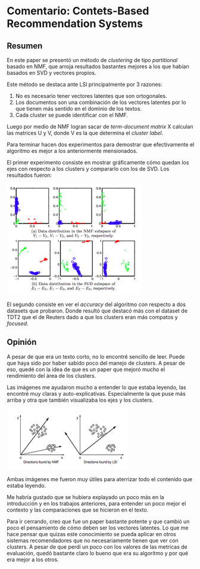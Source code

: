 # Comentario: Contets-Based Recommendation Systems
## Resumen
En este paper se presentó un método de *clustering* de tipo *partitional* basado en NMF, que arroja resultados bastantes mejores a los que habían basados en SVD y vectores propios.

Este método se destaca ante LSI principalmente por 3 razones:
1. No es necesario tener vectores latentes que son ortogonales.
2. Los documentos son una combinación de los vectores latentes por lo que tienen más sentido en el dominio de los textos.
3. Cada cluster se puede identificar con el NMF.

Luego por medio de NMF logran sacar de *term-document matrix* X calculan las matrices U y V, donde V es la que determina el *cluster label*.

Para terminar hacen dos experimentos para demostrar que efectivamente el algoritmo es mejor a los anteriormente mensionados.

El primer experimento consiste en mostrar gráficamente cómo quedan los ejes con respecto a los clusters y compararlo con los de SVD. Los resultados fueron:

![Imagenes/lectura4-2.png](Imagenes/lectura4-2.png)

El segundo consiste en ver el *accuracy* del algoritmo con respecto a dos datasets que probaron. Donde resultó que destacó más con el dataset de TDT2 que el de Reuters dado a que los clusters eran más compatos y *focused*.

## Opinión

A pesar de que era un texto corto, no lo encontré sencillo de leer. Puede que haya sido por haber sabido poco del manejo de clusters. A pesar de eso, quedé con la idea de que es un paper que mejoró mucho el rendimiento del área de los clusters.

Las imágenes me ayudaron mucho a entender lo que estaba leyendo, las encontré muy claras y auto-explicativas. Especialmente la que puse más arriba y otra que también visualizaba los ejes y los clusters.

![Imagenes/lectura4-22.png](Imagenes/lectura4-22.png)

Ambas imágenes me fueron muy útiles para aterrizar todo el contenido que estaba leyendo.

Me habría gustado que se hubiera explayado un poco más en la introducción y en los trabajos anteriores, para entender un poco mejor el contexto y las comparaciones que se hicieron en el texto.

Para ir cerrando, creo que fue un paper bastante potente y que cambió un poco el pensamiento de cómo deben ser los vectores latentes. Lo que me hace pensar que quizas este conocimiento se pueda aplicar en otros sistemas recomendadores que no necesariamente tienen que ver con clusters. A pesar de que perdí un poco con los valores de las metricas de evaluación, quedó bastante claro lo bueno que era su algoritmo y por qué era mejor a los otros.